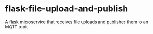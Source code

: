 # flask-file-upload-and-publish
A flask microservice that receives file uploads and publishes them to an MQTT topic

